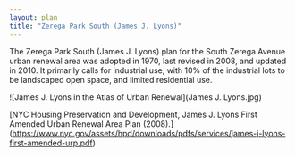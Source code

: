 ```yaml
---
layout: plan
title: "Zerega Park South (James J. Lyons)"
---
```


The Zerega Park South (James J. Lyons) plan for the South Zerega Avenue urban renewal area was adopted in 1970, last revised in 2008, and updated in 2010. It primarily calls for industrial use, with 10% of the industrial lots to be landscaped open space, and limited residential use.

![James J. Lyons in the Atlas of Urban Renewal](James J. Lyons.jpg)

[NYC Housing Preservation and Development, James J. Lyons First Amended Urban Renewal Area Plan (2008).]
(https://www.nyc.gov/assets/hpd/downloads/pdfs/services/james-j-lyons-first-amended-urp.pdf)
